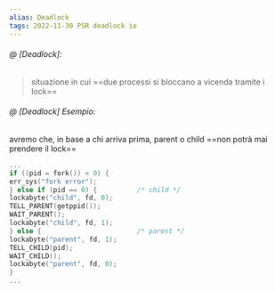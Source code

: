 ```yaml
---
alias: Deadlock
tags: 2022-11-30 PSR deadlock io
---
```


###### @ [Deadlock]:
> situazione in cui ==due processi si bloccano a vicenda tramite i lock==
<!--ID: 1670236970237-->


###### @ [Deadlock] Esempio:
 avremo che, in base a chi arriva prima, parent o child ==non potrà mai prendere il lock==
```c
...
if ((pid = fork()) < 0) {
err_sys("fork error");
} else if (pid == 0) {			/* child */
lockabyte("child", fd, 0);
TELL_PARENT(getppid());
WAIT_PARENT();
lockabyte("child", fd, 1);
} else {						/* parent */
lockabyte("parent", fd, 1);
TELL_CHILD(pid);
WAIT_CHILD();
lockabyte("parent", fd, 0);
}
...
```
<!--ID: 1670236970241-->


